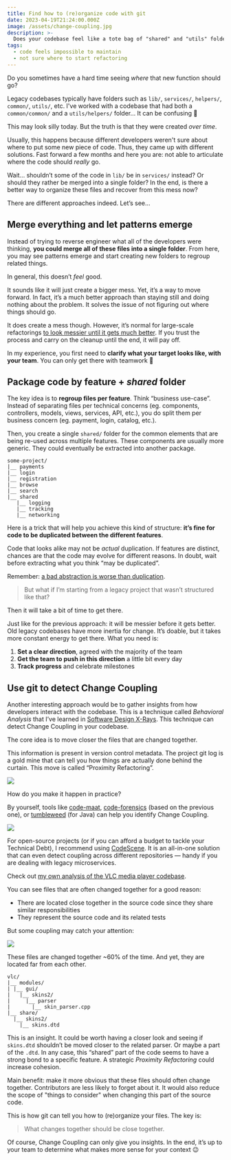 ```yaml
---
title: Find how to (re)organize code with git
date: 2023-04-19T21:24:00.000Z
image: /assets/change-coupling.jpg
description: >-
  Does your codebase feel like a tote bag of "shared" and "utils" folder? Git may help you find a better structure.
tags:
  - code feels impossible to maintain
  - not sure where to start refactoring
---
```


Do you sometimes have a hard time seeing _where_ that new function should go?

Legacy codebases typically have folders such as `lib/`, `services/`, `helpers/`, `common/`, `utils/`, etc. I've worked with a codebase that had both a `common/common/` and a `utils/helpers/` folder… It can be confusing 🤪

This may look silly today. But the truth is that they were created _over time_.

Usually, this happens because different developers weren't sure about where to put some new piece of code. Thus, they came up with different solutions. Fast forward a few months and here you are: not able to articulate where the code should _really_ go.

Wait… shouldn’t some of the code in `lib/` be in `services/` instead? Or should they rather be merged into a single folder? In the end, is there a better way to organize these files and recover from this mess now?

There are different approaches indeed. Let’s see…

## Merge everything and let patterns emerge

Instead of trying to reverse engineer what all of the developers were thinking, **you could merge all of these files into a single folder**. From here, you may see patterns emerge and start creating new folders to regroup related things.

In general, this doesn’t _feel_ good.

It sounds like it will just create a bigger mess. Yet, it’s a way to move forward. In fact, it’s a much better approach than staying still and doing nothing about the problem. It solves the issue of not figuring out where things should go.

It does create a mess though. However, it’s normal for large-scale refactorings [to look messier until it gets much better](https://understandlegacycode.com/blog/is-it-ok-to-change-code-for-testing-sake/#it-becomes-worse-before-it-becomes-better). If you trust the process and carry on the cleanup until the end, it will pay off.

In my experience, you first need to **clarify what your target looks like, with your team**. You can only get there with teamwork 🤝

## Package code by feature + _shared_ folder

The key idea is to **regroup files per feature**. Think “business use-case”. Instead of separating files per technical concerns (eg. components, controllers, models, views, services, API, etc.), you do split them per business concern (eg. payment, login, catalog, etc.).

Then, you create a single `shared/` folder for the common elements that are being re-used across multiple features. These components are usually more generic. They could eventually be extracted into another package.

```
some-project/
|__ payments
|__ login
|__ registration
|__ browse
|__ search
|__ shared
   |__ logging
   |__ tracking
   |__ networking
```

Here is a trick that will help you achieve this kind of structure: **it’s fine for code to be duplicated between the different features**.

Code that looks alike may not be _actual_ duplication. If features are distinct, chances are that the code may evolve for different reasons. In doubt, wait before extracting what you think “may be duplicated”.

Remember: [a bad abstraction is worse than duplication](https://understandlegacycode.com/blog/refactoring-rule-of-three/).

> But what if I’m starting from a legacy project that wasn’t structured like that?

Then it will take a bit of time to get there.

Just like for the previous approach: it will be messier before it gets better. Old legacy codebases have more inertia for change. It’s doable, but it takes more constant energy to get there. What you need is:

1. **Set a clear direction**, agreed with the majority of the team
2. **Get the team to push in this direction** a little bit every day
3. **Track progress** and celebrate milestones

## Use git to detect Change Coupling

Another interesting approach would be to gather insights from how developers interact with the codebase. This is a technique called _Behavioral Analysis_ that I’ve learned in [Software Design X-Rays](https://understandlegacycode.com/blog/key-points-of-software-design-x-rays/). This technique can detect Change Coupling in your codebase.

The core idea is to move closer the files that are changed together.

This information is present in version control metadata. The project git log is a gold mine that can tell you how things are actually done behind the curtain. This move is called “Proximity Refactoring”.

![](./proximity-refactoring-files.gif)

How do you make it happen in practice?

By yourself, tools like [code-maat](https://github.com/adamtornhill/code-maat), [code-forensics](https://github.com/smontanari/code-forensics/wiki/Coupling-analysis) (based on the previous one), or [tumbleweed](https://github.com/redgreenio/tumbleweed) (for Java) can help you identify Change Coupling.

![](./temporal-coupling-analysis.png)

For open-source projects (or if you can afford a budget to tackle your Technical Debt), I recommend using [CodeScene](https://codescene.com/blog/software-revolution-part3/). It is an all-in-one solution that can even detect coupling across different repositories — handy if you are dealing with legacy microservices.

Check out [my own analysis of the VLC media player codebase](https://codescene.io/projects/38265/jobs/1046958/results/code/temporal-coupling/by-commits).

You can see files that are often changed together for a good reason:

- There are located close together in the source code since they share similar responsibilities
- They represent the source code and its related tests

But some coupling may catch your attention:

![](./codescene-change-coupling.png)

These files are changed together ~60% of the time. And yet, they are located far from each other.

```
vlc/
|__ modules/
| |__ gui/
|   |__ skins2/
|     |__ parser
|       |__ skin_parser.cpp
|__ share/
  |__ skins2/
    |__ skins.dtd
```

This is an insight. It could be worth having a closer look and seeing if `skins.dtd` shouldn’t be moved closer to the related parser. Or maybe a part of the `.dtd`. In any case, this “shared” part of the code seems to have a strong bond to a specific feature. A strategic _Proximity Refactoring_ could increase cohesion.

Main benefit: make it more obvious that these files should often change together. Contributors are less likely to forget about it. It would also reduce the scope of "things to consider" when changing this part of the source code.

This is how git can tell you how to (re)organize your files. The key is:

> What changes together should be close together.

Of course, Change Coupling can only give you insights. In the end, it’s up to your team to determine what makes more sense for your context 😉
